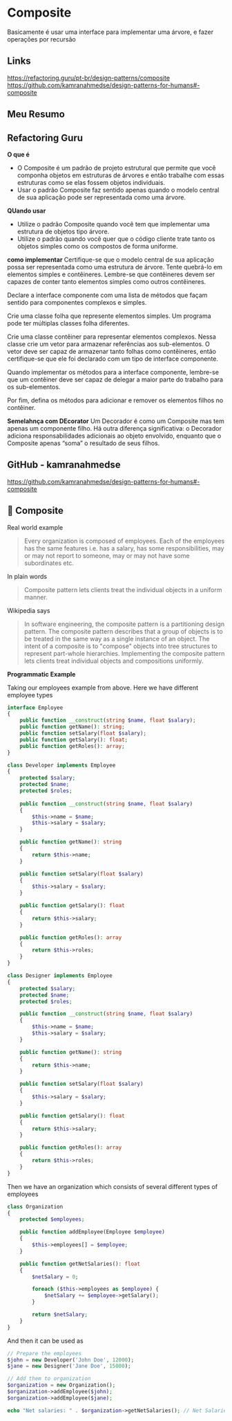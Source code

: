 # Composite

Basicamente é usar uma interface para implementar uma árvore, e fazer operações por recursão

## Links

https://refactoring.guru/pt-br/design-patterns/composite
https://github.com/kamranahmedse/design-patterns-for-humans#-composite

## Meu Resumo


## Refactoring Guru

**O que é**
+ O Composite é um padrão de projeto estrutural que permite que você componha objetos em estruturas de árvores e então trabalhe com essas estruturas como se elas fossem objetos individuais.
+ Usar o padrão Composite faz sentido apenas quando o modelo central de sua aplicação pode ser representada como uma árvore.

**QUando usar**
+ Utilize o padrão Composite quando você tem que implementar uma estrutura de objetos tipo árvore.
+  Utilize o padrão quando você quer que o código cliente trate tanto os objetos simples como os compostos de forma uniforme.

**como implementar**
Certifique-se que o modelo central de sua aplicação possa ser representada como uma estrutura de árvore. Tente quebrá-lo em elementos simples e contêineres. Lembre-se que contêineres devem ser capazes de conter tanto elementos simples como outros contêineres.

Declare a interface componente com uma lista de métodos que façam sentido para componentes complexos e simples.

Crie uma classe folha que represente elementos simples. Um programa pode ter múltiplas classes folha diferentes.

Crie uma classe contêiner para representar elementos complexos. Nessa classe crie um vetor para armazenar referências aos sub-elementos. O vetor deve ser capaz de armazenar tanto folhas como contêineres, então certifique-se que ele foi declarado com um tipo de interface componente.

Quando implementar os métodos para a interface componente, lembre-se que um contêiner deve ser capaz de delegar a maior parte do trabalho para os sub-elementos.

Por fim, defina os métodos para adicionar e remover os elementos filhos no contêiner.

**Semelahnça com DEcorator**
Um Decorador é como um Composite mas tem apenas um componente filho. Há outra diferença significativa: o Decorador adiciona responsabilidades adicionais ao objeto envolvido, enquanto que o Composite apenas “soma” o resultado de seus filhos.

## GitHub - kamranahmedse

https://github.com/kamranahmedse/design-patterns-for-humans#-composite





🌿 Composite
-----------------

Real world example
> Every organization is composed of employees. Each of the employees has the same features i.e. has a salary, has some responsibilities, may or may not report to someone, may or may not have some subordinates etc.

In plain words
> Composite pattern lets clients treat the individual objects in a uniform manner.

Wikipedia says
> In software engineering, the composite pattern is a partitioning design pattern. The composite pattern describes that a group of objects is to be treated in the same way as a single instance of an object. The intent of a composite is to "compose" objects into tree structures to represent part-whole hierarchies. Implementing the composite pattern lets clients treat individual objects and compositions uniformly.

**Programmatic Example**

Taking our employees example from above. Here we have different employee types

```php
interface Employee
{
    public function __construct(string $name, float $salary);
    public function getName(): string;
    public function setSalary(float $salary);
    public function getSalary(): float;
    public function getRoles(): array;
}

class Developer implements Employee
{
    protected $salary;
    protected $name;
    protected $roles;
    
    public function __construct(string $name, float $salary)
    {
        $this->name = $name;
        $this->salary = $salary;
    }

    public function getName(): string
    {
        return $this->name;
    }

    public function setSalary(float $salary)
    {
        $this->salary = $salary;
    }

    public function getSalary(): float
    {
        return $this->salary;
    }

    public function getRoles(): array
    {
        return $this->roles;
    }
}

class Designer implements Employee
{
    protected $salary;
    protected $name;
    protected $roles;

    public function __construct(string $name, float $salary)
    {
        $this->name = $name;
        $this->salary = $salary;
    }

    public function getName(): string
    {
        return $this->name;
    }

    public function setSalary(float $salary)
    {
        $this->salary = $salary;
    }

    public function getSalary(): float
    {
        return $this->salary;
    }

    public function getRoles(): array
    {
        return $this->roles;
    }
}
```

Then we have an organization which consists of several different types of employees

```php
class Organization
{
    protected $employees;

    public function addEmployee(Employee $employee)
    {
        $this->employees[] = $employee;
    }

    public function getNetSalaries(): float
    {
        $netSalary = 0;

        foreach ($this->employees as $employee) {
            $netSalary += $employee->getSalary();
        }

        return $netSalary;
    }
}
```

And then it can be used as

```php
// Prepare the employees
$john = new Developer('John Doe', 12000);
$jane = new Designer('Jane Doe', 15000);

// Add them to organization
$organization = new Organization();
$organization->addEmployee($john);
$organization->addEmployee($jane);

echo "Net salaries: " . $organization->getNetSalaries(); // Net Salaries: 27000
```
